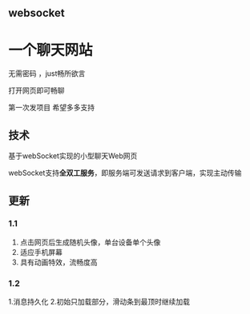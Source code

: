 ﻿## websocket
# 一个聊天网站

无需密码 ，just畅所欲言

打开网页即可畅聊

第一次发项目 希望多多支持







## 技术

基于webSocket实现的小型聊天Web网页

webSocket支持**全双工服务**，即服务端可发送请求到客户端，实现主动传输



## 更新

### 1.1

1. 点击网页后生成随机头像，单台设备单个头像
2. 适应手机屏幕
3. 具有动画特效，流畅度高
### 1.2
​1.消息持久化
2.初始只加载部分，滑动条到最顶时继续加载

​	
